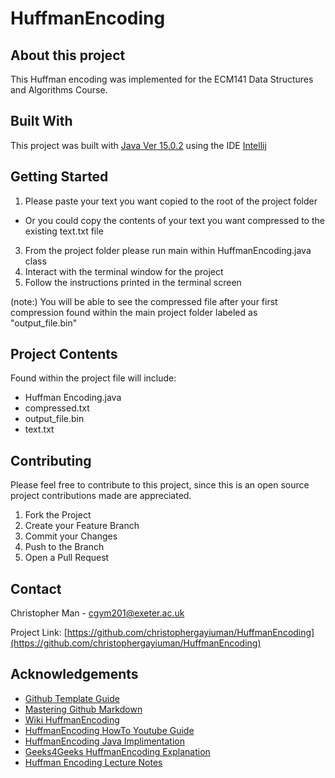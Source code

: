 # HuffmanEncoding

## About this project
This Huffman encoding was implemented for the ECM141 Data Structures and Algorithms Course.

## Built With
This project was built with [Java Ver 15.0.2](https://www.oracle.com/hk/java/technologies/javase-downloads.html) using the IDE [Intellij](https://www.jetbrains.com/idea/)

## Getting Started
1. Please paste your text you want copied to the root of the project folder
* Or you could copy the contents of your text you want compressed to the existing text.txt file
3. From the project folder please run main within HuffmanEncoding.java class
4. Interact with the terminal window for the project
5. Follow the instructions printed in the terminal screen

(note:)
  You will be able to see the compressed file after your first compression found within the main project folder labeled as "output_file.bin"

## Project Contents
Found within the project file will include:
* Huffman Encoding.java
* compressed.txt
* output_file.bin
* text.txt

## Contributing
Please feel free to contribute to this project, since this is an open source project contributions made are appreciated.
1. Fork the Project
2. Create your Feature Branch
3. Commit your Changes
4. Push to the Branch
5. Open a Pull Request

## Contact
Christopher Man - [cgym201@exeter.ac.uk](cgym201@exeter.ac.uk)

Project Link: [https://github.com/christophergayiuman/HuffmanEncoding](https://github.com/christophergayiuman/HuffmanEncoding)

## Acknowledgements
* [Github Template Guide](https://github.com/othneildrew/Best-README-Template)
* [Mastering Github Markdown](https://guides.github.com/features/mastering-markdown/)
* [Wiki HuffmanEncoding](https://en.wikipedia.org/wiki/Huffman_coding)
* [HuffmanEncoding HowTo Youtube Guide](https://www.youtube.com/watch?v=ceECSn0W3pE&ab_channel=QuinstonPimenta)
* [HuffmanEncoding Java Implimentation](https://www.youtube.com/watch?v=zSsTG3Flo-I&ab_channel=SoftwareArchitecture%26Design)
* [Geeks4Geeks HuffmanEncoding Explanation](https://www.geeksforgeeks.org/huffman-coding-greedy-algo-3/)
* [Huffman Encoding Lecture Notes](http://home.cse.ust.hk/faculty/golin/COMP271Sp03/Notes/MyL17.pdf)
